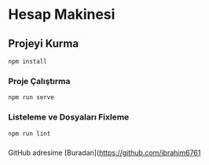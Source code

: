 # Hesap Makinesi

## Projeyi Kurma

```
npm install
```

### Proje Çalıştırma

```
npm run serve
```

### Listeleme ve Dosyaları Fixleme

```
npm run lint
```

###

GitHub adresime [Buradan](https://github.com/ibrahim6761